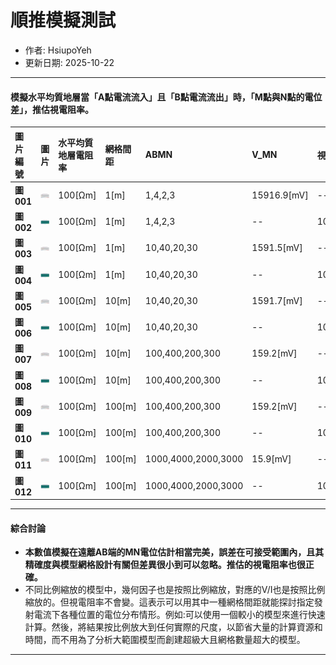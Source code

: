 # 順推模擬測試
+ 作者: HsiupoYeh
+ 更新日期: 2025-10-22

---

#### 模擬水平均質地層當「A點電流流入」且「B點電流流出」時，「M點與N點的電位差」，推估視電阻率。
| 圖片編號    | 圖片             | 水平均質地層電阻率 | 網格間距 | ABMN | V_MN | 視電阻率 | 
| :--------  | :--------------- | :--------------- | :------ | :----- | :----- | :----- |
| **圖001**  | ![圖001](https://raw.githubusercontent.com/cgrgncu/pyGimli_dev/main/ERT%E4%BB%8B%E7%B4%B9/image/(3.2)/(3.2)Figure_001.png) | 100[Ωm] | 1[m] | 1,4,2,3 | 15916.9[mV] | -- |
| **圖002**  | ![圖002](https://raw.githubusercontent.com/cgrgncu/pyGimli_dev/main/ERT%E4%BB%8B%E7%B4%B9/image/(3.2)/(3.2)Figure_002.png) | 100[Ωm] | 1[m] | 1,4,2,3 | -- | 100[Ωm] |
| **圖003**  | ![圖003](https://raw.githubusercontent.com/cgrgncu/pyGimli_dev/main/ERT%E4%BB%8B%E7%B4%B9/image/(3.2)/(3.2)Figure_003.png) | 100[Ωm] | 1[m] | 10,40,20,30 | 1591.5[mV] | -- |
| **圖004**  | ![圖004](https://raw.githubusercontent.com/cgrgncu/pyGimli_dev/main/ERT%E4%BB%8B%E7%B4%B9/image/(3.2)/(3.2)Figure_004.png) | 100[Ωm] | 1[m] | 10,40,20,30 | -- | 100[Ωm] |
| **圖005**  | ![圖005](https://raw.githubusercontent.com/cgrgncu/pyGimli_dev/main/ERT%E4%BB%8B%E7%B4%B9/image/(3.2)/(3.2)Figure_005.png) | 100[Ωm] | 10[m] | 10,40,20,30 | 1591.7[mV] | -- |
| **圖006**  | ![圖006](https://raw.githubusercontent.com/cgrgncu/pyGimli_dev/main/ERT%E4%BB%8B%E7%B4%B9/image/(3.2)/(3.2)Figure_006.png) | 100[Ωm] | 10[m] | 10,40,20,30 | -- | 100[Ωm] |
| **圖007**  | ![圖007](https://raw.githubusercontent.com/cgrgncu/pyGimli_dev/main/ERT%E4%BB%8B%E7%B4%B9/image/(3.2)/(3.2)Figure_007.png) | 100[Ωm] | 10[m] | 100,400,200,300 | 159.2[mV] | -- |
| **圖008**  | ![圖008](https://raw.githubusercontent.com/cgrgncu/pyGimli_dev/main/ERT%E4%BB%8B%E7%B4%B9/image/(3.2)/(3.2)Figure_008.png) | 100[Ωm] | 10[m] | 100,400,200,300 | -- | 100[Ωm] |
| **圖009**  | ![圖009](https://raw.githubusercontent.com/cgrgncu/pyGimli_dev/main/ERT%E4%BB%8B%E7%B4%B9/image/(3.2)/(3.2)Figure_009.png) | 100[Ωm] | 100[m] | 100,400,200,300 | 159.2[mV] | -- |
| **圖010**  | ![圖010](https://raw.githubusercontent.com/cgrgncu/pyGimli_dev/main/ERT%E4%BB%8B%E7%B4%B9/image/(3.2)/(3.2)Figure_010.png) | 100[Ωm] | 100[m] | 100,400,200,300 | -- | 100[Ωm] |
| **圖011**  | ![圖011](https://raw.githubusercontent.com/cgrgncu/pyGimli_dev/main/ERT%E4%BB%8B%E7%B4%B9/image/(3.2)/(3.2)Figure_011.png) | 100[Ωm] | 100[m] | 1000,4000,2000,3000 | 15.9[mV] | -- |
| **圖012**  | ![圖012](https://raw.githubusercontent.com/cgrgncu/pyGimli_dev/main/ERT%E4%BB%8B%E7%B4%B9/image/(3.2)/(3.2)Figure_012.png) | 100[Ωm] | 100[m] | 1000,4000,2000,3000 | -- | 100[Ωm] |

---

#### 綜合討論
+ **本數值模擬在遠離AB端的MN電位估計相當完美，誤差在可接受範圍內，且其精確度與模型網格設計有關但差異很小到可以忽略。推估的視電阻率也很正確。**
+ 不同比例縮放的模型中，幾何因子也是按照比例縮放，對應的V/I也是按照比例縮放的。但視電阻率不會變。這表示可以用其中一種網格間距就能探討指定發射電流下各種位置的電位分布情形。例如:可以使用一個較小的模型來進行快速計算。然後，將結果按比例放大到任何實際的尺度，以節省大量的計算資源和時間，而不用為了分析大範圍模型而創建超級大且網格數量超大的模型。

---
